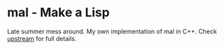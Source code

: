 # mal - Make a Lisp

Late summer mess around. My own implementation of mal in C++. Check [upstream](https://github.com/kanaka/mal) for full details.
